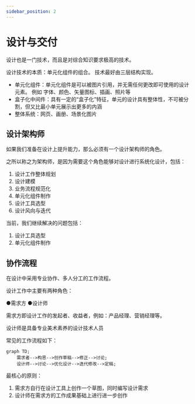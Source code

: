 ```yaml
---
sidebar_position: 2
---
```


# 设计与交付

设计也是一门技术，而且是对综合知识要求极高的技术。 

设计技术的本质：单元化组件的组合。 技术最好由三层结构实现。  

* 单元化组件：单元化组件是可以被图片引用，并无需任何更改即可使用的设计元素。 例如 字体、颜色、矢量图标、插画、照片等
* 盒子化中间件：具有一定的“盒子化”特征，单元的设计具有整体性，不可被分割，但又比最小单元展示出更多的内涵
* 整体系统：网页、画册、场景化图片



## 设计架构师

如果我们准备在设计上提升能力，那么必须有一个设计架构师的角色。  

之所以称之为架构师，是因为需要这个角色能够对设计进行系统化设计，包括：

1. 设计工作整体规划
2. 设计建模
3. 业务流程规范化
4. 单元化组件制作
5. 设计工具选型
6. 设计风向与迭代

当前，我们继续解决的问题包括：

1. 设计工具选型
2. 单元化组件制作

## 协作流程

在设计中采用专业协作、多人分工的工作流程。

设计工作中主要有两种角色：

●需求方
●设计师

需求方即设计工作的发起者、收益者，例如：产品经理、营销经理等。

设计师是具备专业美术素养的设计技术人员

常见的工作流程如下：


```mermaid
graph TD;
    需求者-->构思-->创作草稿-->修正-->讨论;
    设计师-->讨论-->优化设计-->迭代修改-->定稿;
```


最核心的原则：

1. 需求方自行在设计工具上创作一个草图，同时编写设计需求
2. 设计师在需求方的工作成果基础上进行进一步创作